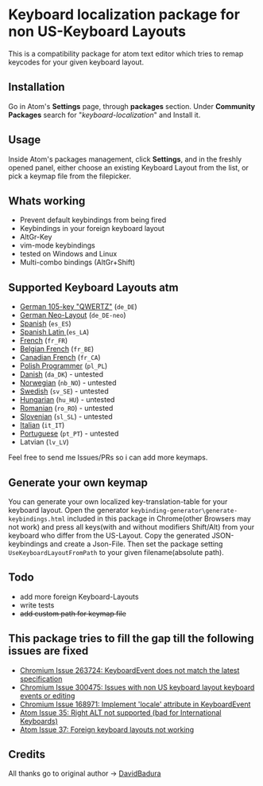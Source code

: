 # Keyboard localization package for non US-Keyboard Layouts
This is a compatibility package for atom text editor which tries to remap keycodes for your given keyboard layout.

## Installation ##
Go in Atom's **Settings** page, through **packages** section. Under **Community Packages** search for "*keyboard-localization*" and Install it.

## Usage ##
Inside Atom's packages management, click **Settings**, and in the freshly opened panel, either choose an existing Keyboard Layout from the list, or pick a keymap file from the filepicker.

## Whats working
* Prevent default keybindings from being fired
* Keybindings in your foreign keyboard layout
* AltGr-Key
* vim-mode keybindings
* tested on Windows and Linux
* Multi-combo bindings (AltGr+Shift)

## Supported Keyboard Layouts atm
* [German 105-key "QWERTZ"](http://en.wikipedia.org/wiki/File:KB_Germany.svg) (`de_DE`)
* [German Neo-Layout](http://www.neo-layout.org/) (`de_DE-neo`)
* [Spanish](https://www.terena.org/activities/multiling/ml-mua/test/img/kbd_spanish.gif) (`es_ES`)
* [Spanish Latin ](https://camo.githubusercontent.com/24b269423ef7dee64d74d30a22bd55d5aae5f2f0/68747470733a2f2f7777772e746572656e612e6f72672f616374697669746965732f6d756c74696c696e672f6d6c2d6d75612f746573742f696d672f6b62645f6c6174696e2e676966)(`es_LA`)
* [French](https://www.terena.org/activities/multiling/ml-mua/test/img/kbd_french.gif) (`fr_FR`)
* [Belgian French](https://upload.wikimedia.org/wikipedia/commons/9/93/Belgian_keyboard_layout.png) (`fr_BE`)
* [Canadian French](http://i.stack.imgur.com/ryQxs.png) (`fr_CA`)
* [Polish Programmer](https://www.terena.org/activities/multiling/ml-mua/test/img/kbd_polish.gif) (`pl_PL`)
* [Danish](http://fontmeme.com/images/danish-keyboard-550x183.png) (`da_DK`) - untested
* [Norwegian](http://upload.wikimedia.org/wikipedia/commons/thumb/c/c9/KB_Norway.svg/2000px-KB_Norway.svg.png) (`nb_NO`) - untested
* [Swedish](http://frontype.com/keyboarding/540px-Computer-keyboard-Sweden.svg.png) (`sv_SE`) - untested
* [Hungarian](https://www.terena.org/activities/multiling/ml-mua/test/img/kbd_hungary.gif) (`hu_HU`) - untested
* [Romanian](http://upload.wikimedia.org/wikipedia/commons/f/f0/Romanian-keyboard-layout.png) (`ro_RO`) - untested
* [Slovenian](http://smotko.si/assets/pics/keyboard.png) (`sl_SL`) - untested
* [Italian](https://www.terena.org/activities/multiling/ml-mua/test/img/kbd_italian.gif) (`it_IT`)
* [Portuguese](https://www.terena.org/activities/multiling/ml-mua/test/img/kbd_portug.gif) (`pt_PT`) - untested
* Latvian (`lv_LV`)


Feel free to send me Issues/PRs so i can add more keymaps.

## Generate your own keymap
You can generate your own localized key-translation-table for your keyboard layout.
Open the generator `keybinding-generator\generate-keybindings.html` included in this package in Chrome(other Browsers may not work) and press all keys(with and without modifiers Shift/Alt) from your keyboard who differ from the US-Layout. Copy the generated JSON-keybindings and create a Json-File.
Then set the package setting `UseKeyboardLayoutFromPath` to your given filename(absolute path).

## Todo
* add more foreign Keyboard-Layouts
* write tests
* ~~add custom path for keymap file~~

## This package tries to fill the gap till the following issues are fixed
* [Chromium Issue 263724: KeyboardEvent does not match the latest specification](https://code.google.com/p/chromium/issues/detail?id=263724)
* [Chromium Issue 300475: Issues with non US keyboard layout keyboard events or editing](https://code.google.com/p/chromium/issues/detail?id=300475)
* [Chromium Issue 168971: Implement 'locale' attribute in KeyboardEvent](https://code.google.com/p/chromium/issues/detail?id=168971)
* [Atom Issue 35: Right ALT not supported (bad for International Keyboards)](https://github.com/atom/atom-keymap/issues/35)
* [Atom Issue 37: Foreign keyboard layouts not working](https://github.com/atom/atom-keymap/issues/37)

## Credits
All thanks go to original author -> [DavidBadura](https://github.com/DavidBadura)
